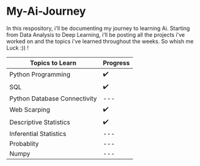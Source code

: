 # My-Ai-Journey
In this respository, i'll be documenting my journey to learning Ai. Starting from Data Analysis to Deep Learning, i'll be posting all the projects i've worked on and the topics i've learned throughout the weeks. So whish me Luck :)) !

| Topics to Learn | Progress |
| --- | --- |
| Python Programming | :heavy_check_mark: |
| SQL | :heavy_check_mark: |
| Python Database Connectivity | --- |
| Web Scarping | :heavy_check_mark: |
| Descriptive Statistics | :heavy_check_mark: |
| Inferential Statistics | --- |
| Probablity | --- |
| Numpy | --- |

